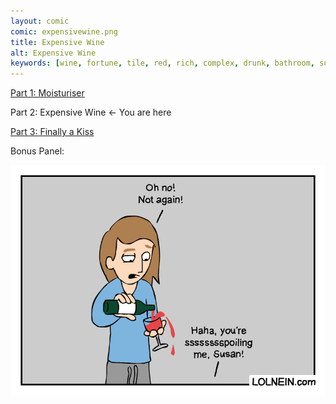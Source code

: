 ```yaml
---
layout: comic
comic: expensivewine.png
title: Expensive Wine
alt: Expensive Wine
keywords: [wine, fortune, tile, red, rich, complex, drunk, bathroom, susan]
---
```


[Part 1: Moisturiser](https://lolnein.com/2018/01/24/moisturiser/)

Part 2: Expensive Wine <- You are here

[Part 3: Finally a Kiss](https://lolnein.com/2018/01/31/finallyakiss/)

Bonus Panel:

![Expensive Wine Bonus Panel](/images/expensivewine_bonus.png)